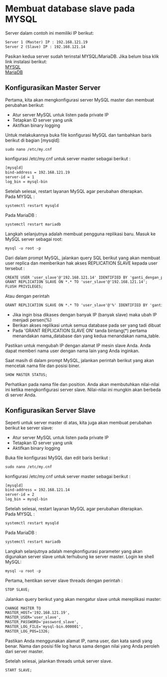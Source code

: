 # Membuat database slave pada MYSQL

Server dalam contoh ini memiliki IP berikut:

```html
Server 1 (Master) IP : 192.168.121.19
Server 2 (Slave) IP : 192.168.121.14
```

Pasikan kedua server sudah terinstal MYSQL/MariaDB.
Jika belum bisa klik link instalasi berikut: \
[MYSQL](https://www.mysql.com/) \
[MariaDB](https://www.mariadb.com/)

## Konfigurasikan Master Server

Pertama, kita akan mengkonfigurasi server MySQL master dan membuat perubahan berikut:

* Atur server MySQL untuk listen pada private IP
* Tetapkan ID server yang unik
* Aktifkan binary logging

Untuk melakukannya buka file konfigurasi MySQL dan tambahkan baris berikut di bagian [mysqld]:

```html
sudo nano /etc/my.cnf
```

konfigurasi /etc/my.cnf untuk server master sebagai berikut :

```html
[mysqld]
bind-address = 192.168.121.19
server-id = 1
log_bin = mysql-bin
```

Setelah selesai, restart layanan MySQL agar perubahan diterapkan. \
Pada MYSQL :

```html
systemctl restart mysqld
```

Pada MariaDB :

```html
systemctl restart mariadb
```

Langkah selanjutnya adalah membuat pengguna replikasi baru. Masuk ke MySQL server sebagai root:

```html
mysql -u root -p
```

Dari dalam prompt MySQL, jalankan query SQL berikut yang akan membuat user replica dan memberikan hak akses REPLICATION SLAVE kepada user tersebut :

```html
CREATE USER 'user_slave'@'192.168.121.14' IDENTIFIED BY 'ganti_dengan_password';
GRANT REPLICATION SLAVE ON *.* TO 'user_slave'@'192.168.121.14';
FLUSH PRIVILEGES;
```

Atau dengan perintah

```html
GRANT REPLICATION SLAVE ON *.* TO 'user_slave'@'%' IDENTIFIED BY 'ganti_dengan_password';
```

* Jika ingin bisa dikases dengan banyak IP (banyak slave) maka ubah IP menjadi persen(%)
* Berikan akses replikasi untuk semua database pada ser yang tadi dibuat
* Pada 'GRANT REPLICATION SLAVE ON' tanda bintang(*) pertama menandakan nama_database dan yang kedua menandakan nama_table.

Pastikan untuk mengubah IP dengan alamat IP mesin slave Anda. Anda dapat memberi nama user dengan nama lain yang Anda inginkan.

Saat masih di dalam prompt MySQL, jalankan perintah berikut yang akan mencetak nama file dan posisi biner.

```html
SHOW MASTER STATUS;
```

Perhatikan pada nama file dan position. Anda akan membutuhkan nilai-nilai ini ketika mengkonfigurasi server slave. Nilai-nilai ini mungkin akan berbeda di server Anda.

## Konfigurasikan Server Slave

Seperti untuk server master di atas, kita juga akan membuat perubahan berikut ke server slave:

* Atur server MySQL untuk listen pada private IP
* Tetapkan ID server yang unik
* Aktifkan binary logging

Buka file konfigurasi MySQL dan edit baris berikut :

```html
sudo nano /etc/my.cnf
```

konfigurasi /etc/my.cnf untuk server master sebagai berikut :

```html
[mysqld]
bind-address = 192.168.121.14
server-id = 2
log_bin = mysql-bin
```

Setelah selesai, restart layanan MySQL agar perubahan diterapkan. \
Pada MYSQL :

```html
systemctl restart mysqld
```

Pada MariaDB :

```html
systemctl restart mariadb
```

Langkah selanjutnya adalah mengkonfigurasi parameter yang akan digunakan server slave untuk terhubung ke server master. Login ke shell MySQL:

```html
mysql -u root -p
```

Pertama, hentikan server slave threads dengan perintah :

```html
STOP SLAVE;
```

Jalankan query berikut yang akan mengatur slave untuk mereplikasi master:

```html
CHANGE MASTER TO 
MASTER_HOST='192.168.121.19',
MASTER_USER='user_slave',
MASTER_PASSWORD='password_slave',
MASTER_LOG_FILE='mysql-bin.000001',
MASTER_LOG_POS=1326;
```

Pastikan Anda menggunakan alamat IP, nama user, dan kata sandi yang benar. Nama dan posisi file log harus sama dengan nilai yang Anda peroleh dari server master.

Setelah selesai, jalankan threads untuk server slave.

```html
START SLAVE;
```
